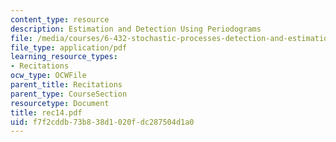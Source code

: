 ```yaml
---
content_type: resource
description: Estimation and Detection Using Periodograms
file: /media/courses/6-432-stochastic-processes-detection-and-estimation-spring-2004/f7f2cddb73b838d1020fdc287504d1a0_rec14.pdf
file_type: application/pdf
learning_resource_types:
- Recitations
ocw_type: OCWFile
parent_title: Recitations
parent_type: CourseSection
resourcetype: Document
title: rec14.pdf
uid: f7f2cddb-73b8-38d1-020f-dc287504d1a0
---
```

